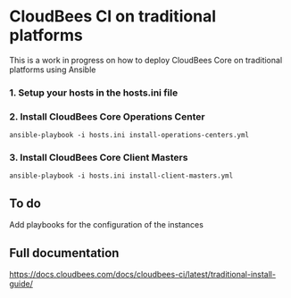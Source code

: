 # CloudBees CI on traditional platforms

This is a work in progress on how to deploy CloudBees Core on traditional platforms using Ansible

### 1. Setup your hosts in the hosts.ini file

### 2. Install CloudBees Core Operations Center
`ansible-playbook -i hosts.ini install-operations-centers.yml`

### 3. Install CloudBees Core Client Masters

`ansible-playbook -i hosts.ini install-client-masters.yml`


## To do
Add playbooks for the configuration of the instances

## Full documentation
https://docs.cloudbees.com/docs/cloudbees-ci/latest/traditional-install-guide/
